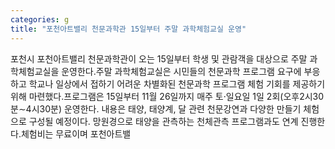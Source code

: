 ```yaml
---
categories: g
title: "포천아트밸리 천문과학관 15일부터 주말 과학체험교실 운영"
---
```

포천시 포천아트밸리 천문과학관이 오는 15일부터 학생 및 관람객을 대상으로 주말 과학체험교실을 운영한다.주말 과학체험교실은 시민들의 천문과학 프로그램 요구에 부응하고 학교나 일상에서 접하기 어려운 차별화된 천문과학 프로그램 체험 기회를 제공하기 위해 마련했다.프로그램은 15일부터 11월 26일까지 매주 토·일요일 1일 2회(오후2시30분∼4시30분) 운영한다. 내용은 태양, 태양계, 달 관련 천문강연과 다양한 만들기 체험으로 구성될 예정이다. 망원경으로 태양을 관측하는 천체관측 프로그램과도 연계 진행한다.체험비는 무료이며 포천아트밸